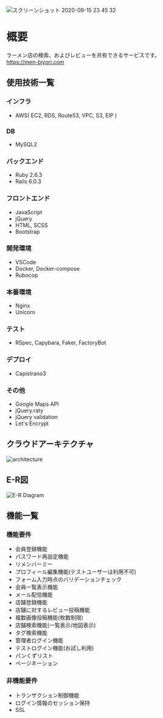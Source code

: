 ![スクリーンショット 2020-09-15 23 45 32](https://user-images.githubusercontent.com/67304331/93226027-d731f600-f7ad-11ea-9d79-ecfa4aa5d41e.png)
# 概要
ラーメン店の検索、およびレビューを共有できるサービスです。  
https://men-biyori.com

## 使用技術一覧
### インフラ
* AWS( EC2, RDS, Route53, VPC, S3, EIP )
### DB
* MySQL2
### バックエンド
* Ruby 2.6.3
* Rails 6.0.3
### フロントエンド
* JavaScript
* jQuery
* HTML, SCSS
* Bootstrap
### 開発環境
* VSCode
* Docker, Docker-compose
* Rubocop
### 本番環境
* Nginx
* Unicorn
### テスト
* RSpec, Capybara, Faker, FactoryBot
### デプロイ
* Capistrano3
### その他
* Google Maps API
* jQuery.raty
* jQuery validation
* Let's Encrypt

## クラウドアーキテクチャ
![architecture](https://user-images.githubusercontent.com/67304331/92231189-50e0fe80-eee7-11ea-8de9-2933be8875cf.png)

## E-R図
![E-R Diagram](https://user-images.githubusercontent.com/67304331/92330687-b7167e80-f0ab-11ea-9266-c482bff8f029.png)

## 機能一覧
### 機能要件
* 会員登録機能
* パスワード再設定機能
* リメンバーミー
* プロフィール編集機能(テストユーザーは利用不可)
* フォーム入力時点のバリデーションチェック
* 会員一覧表示機能
* メール配信機能
* 店舗登録機能
* 店舗に対するレビュー投稿機能
* 複数画像投稿機能(枚数制限)
* 店舗検索機能(一覧表示/地図表示)
* タグ検索機能
* 管理者ログイン機能
* テストログイン機能(お試し利用)
* パンくずリスト
* ページネーション
### 非機能要件
* トランザクション制御機能
* ログイン情報のセッション保持
* SSL

